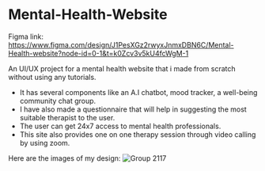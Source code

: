 # Mental-Health-Website

Figma link: https://www.figma.com/design/J1PesXGz2rwyxJnmxDBN6C/Mental-Health-website?node-id=0-1&t=k0Zcv3v5kU4fcWgM-1

An UI/UX project for a mental health website that i made from scratch without using any tutorials.

- It has several components like an A.I chatbot, mood tracker, a well-being community chat group.
- I have also made a questionnaire that will help in suggesting the most suitable therapist to the user.
- The user can get 24x7 access to mental health professionals.
- This site also provides one on one therapy session through video calling by using zoom.


Here are the images of my design:
![Group 2117](https://github.com/srknsam8/Mental-Health-Website/assets/90851413/f62b7a0f-dbe8-41e8-b5eb-d3d537eb1e2b)
